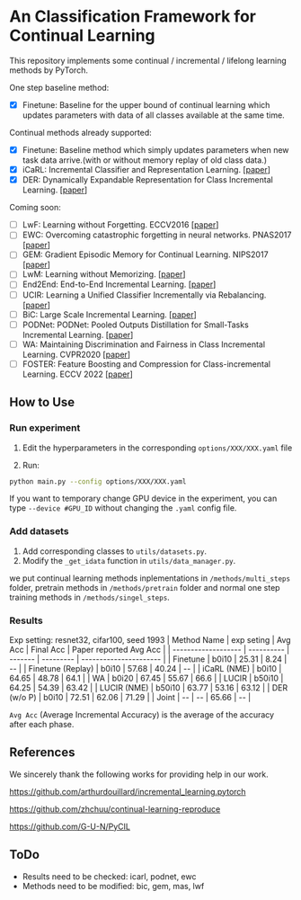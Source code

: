 # An Classification Framework for Continual Learning

This repository implements some continual / incremental / lifelong learning methods by PyTorch.

One step baseline method:

- [x] Finetune: Baseline for the upper bound of continual learning which updates parameters with data of all classes available at the same time.

Continual methods already supported:

- [x] Finetune: Baseline method which simply updates parameters when new task data arrive.(with or without memory replay of old class data.)
- [x] iCaRL: Incremental Classifier and Representation Learning. [[paper](https://arxiv.org/abs/1611.07725)]
- [x] DER: Dynamically Expandable Representation for Class Incremental Learning. [[paper](https://arxiv.org/abs/2103.16788)]

Coming soon:

- [ ] LwF:  Learning without Forgetting. ECCV2016 [[paper](https://arxiv.org/abs/1606.09282)]
- [ ] EWC: Overcoming catastrophic forgetting in neural networks. PNAS2017 [[paper](https://arxiv.org/abs/1612.00796)]
- [ ] GEM: Gradient Episodic Memory for Continual Learning. NIPS2017 [[paper](https://arxiv.org/abs/1706.08840)]
- [ ] LwM: Learning without Memorizing. [[paper](https://arxiv.org/abs/1811.08051)]
- [ ] End2End: End-to-End Incremental Learning. [[paper](https://arxiv.org/abs/1807.09536)]
- [ ] UCIR: Learning a Unified Classifier Incrementally via Rebalancing. [[paper](https://openaccess.thecvf.com/content_CVPR_2019/html/Hou_Learning_a_Unified_Classifier_Incrementally_via_Rebalancing_CVPR_2019_paper.html)]
- [ ] BiC: Large Scale Incremental Learning. [[paper](https://arxiv.org/abs/1905.13260)]
- [ ] PODNet: PODNet: Pooled Outputs Distillation for Small-Tasks Incremental Learning. [[paper](https://arxiv.org/abs/2004.13513)]
- [ ] WA: Maintaining Discrimination and Fairness in Class Incremental Learning. CVPR2020 [[paper](https://arxiv.org/abs/1911.07053)]
- [ ] FOSTER: Feature Boosting and Compression for Class-incremental Learning. ECCV 2022 [[paper](https://arxiv.org/abs/2204.04662)]

## How to Use

### Run experiment

1. Edit the hyperparameters in the corresponding `options/XXX/XXX.yaml` file

2. Run:

```bash
python main.py --config options/XXX/XXX.yaml
```

If you want to temporary change GPU device in the experiment, you can type `--device #GPU_ID` without changing the `.yaml` config file.

### Add datasets

1. Add corresponding classes to `utils/datasets.py`.
2. Modify the `_get_idata` function in `utils/data_manager.py`.

we put continual learning methods inplementations in `/methods/multi_steps` folder, pretrain methods in `/methods/pretrain` folder and normal one step training methods in `/methods/singel_steps`.

### Results

Exp setting: resnet32, cifar100, seed 1993
| Method Name         | exp seting | Avg Acc | Final Acc | Paper reported Avg Acc |
| ------------------- | ---------- | ------- | --------- | ---------------------- |
| Finetune            | b0i10      | 25.31   | 8.24      | --                     |
| Finetune (Replay)   | b0i10      | 57.68   | 40.24     | --                     |
| iCaRL (NME)         | b0i10      | 64.65   | 48.78     | 64.1                   |
| WA                  | b0i20      | 67.45   | 55.67     | 66.6                   |
| LUCIR               | b50i10     | 64.25   | 54.39     | 63.42                  |
| LUCIR (NME)         | b50i10     | 63.77   | 53.16     | 63.12                  |
| DER (w/o P)         | b0i10      | 72.51   | 62.06     | 71.29                  |
| Joint               | --         | --      | 65.66     | --                     |

`Avg Acc` (Average Incremental Accuracy) is the average of the accuracy after each phase.

## References

We sincerely thank the following works for providing help in our work.

https://github.com/arthurdouillard/incremental_learning.pytorch

https://github.com/zhchuu/continual-learning-reproduce

https://github.com/G-U-N/PyCIL

## ToDo

- Results need to be checked: icarl, podnet, ewc
- Methods need to be modified: bic, gem, mas, lwf
